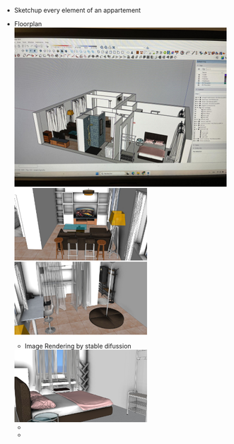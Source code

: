- Sketchup every element of an appartement
- Floorplan
  <img src=https://github.com/suyanpython/interior/blob/main/project.jpg alt=celebrate width=500>
  <img src=https://github.com/suyanpython/interior/blob/main/salon1.jpg alt=celebrate width=300>
  <img src=https://github.com/suyanpython/interior/blob/main/salon2.jpg alt=celebrate width=300>
  
  - Image Rendering by stable difussion
  <img src=https://github.com/suyanpython/interior/blob/main/bedroom.jpg alt=celebrate width=300>
 
  - 
  - 
